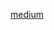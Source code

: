 [medium](https://medium.com/@cc86418520/%E6%96%B0%E6%89%8B-js-%E5%9C%B0%E4%B8%8B%E5%9F%8E-6f-60%E7%A7%92%E7%AE%97%E6%95%B8%E9%81%8A%E6%88%B2-9e358eb4b17a)
